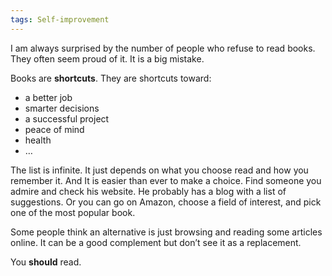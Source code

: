 ```yaml
---
tags: Self-improvement
---
```

I am always surprised by the number of people who refuse to read books. They
often seem proud of it. It is a big mistake.

Books are **shortcuts**. They are shortcuts toward:

* a better job
* smarter decisions
* a successful project
* peace of mind
* health
* …

The list is infinite. It just depends on what you choose read and how
you remember it. And It is easier than ever to make a choice. Find
someone you admire and check his website. He probably has a blog with
a list of suggestions. Or you can go on Amazon, choose a field of
interest, and pick one of the most popular book.

Some people think an alternative is just browsing and reading some
articles online. It can be a good complement but don’t see it as a
replacement.

You **should** read.
